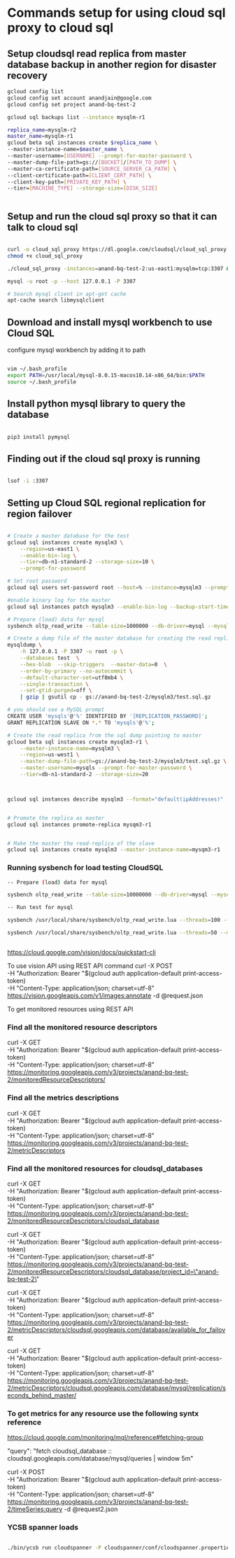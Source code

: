 # Commands setup for using cloud sql proxy to cloud sql

## Setup cloudsql read replica from master database backup in another region for disaster recovery

```sh
gcloud config list
gcloud config set account anandjain@google.com
gcloud config set project anand-bq-test-2

gcloud sql backups list --instance mysqlm-r1

replica_name=mysqlm-r2
master_name=mysqlm-r1
gcloud beta sql instances create $replica_name \
--master-instance-name=$master_name \
--master-username=[USERNAME] --prompt-for-master-password \
--master-dump-file-path=gs://[BUCKET]/[PATH_TO_DUMP] \
--master-ca-certificate-path=[SOURCE_SERVER_CA_PATH] \
--client-certificate-path=[CLIENT_CERT_PATH] \
--client-key-path=[PRIVATE_KEY_PATH] \
--tier=[MACHINE_TYPE] --storage-size=[DISK_SIZE]



```
## Setup and run the cloud sql proxy so that it can talk to cloud sql

```sh

curl -o cloud_sql_proxy https://dl.google.com/cloudsql/cloud_sql_proxy.darwin.amd64
chmod +x cloud_sql_proxy

./cloud_sql_proxy -instances=anand-bq-test-2:us-east1:mysqlm=tcp:3307 &

mysql -u root -p --host 127.0.0.1 -P 3307

# Search mysql client in apt-get cache
apt-cache search libmysqlclient


```
## Download and install mysql workbench to use Cloud SQL

configure mysql workbench by adding it to path

```sh

vim ~/.bash_profile
export PATH=/usr/local/mysql-8.0.15-macos10.14-x86_64/bin:$PATH
source ~/.bash_profile

```
## Install python mysql library to query the database

```sh

pip3 install pymysql

```
## Finding out if the cloud sql proxy is running

```sh

lsof -i :3307

```
## Setting up Cloud SQL regional replication for region failover

``` sh

# Create a master database for the test
gcloud sql instances create mysqlm3 \
    --region=us-east1 \
    --enable-bin-log \
    --tier=db-n1-standard-2 --storage-size=10 \
    --prompt-for-password

# Set root password
gcloud sql users set-password root --host=% --instance=mysqlm3 --prompt-for-password

#enable binary log for the master
gcloud sql instances patch mysqlm3 --enable-bin-log --backup-start-time 12:00

# Prepare (load) data for mysql
sysbench oltp_read_write --table-size=1000000 --db-driver=mysql --mysql-db=test --mysql-user=root --mysql-password=root --mysql-host=127.0.0.1 --mysql-port=3307 prepare

# Create a dump file of the master database for creating the read replica
mysqldump \
    -h 127.0.0.1 -P 3307 -u root -p \
    --databases test  \
    --hex-blob  --skip-triggers  --master-data=0  \
    --order-by-primary --no-autocommit \
    --default-character-set=utf8mb4 \
    --single-transaction \
    --set-gtid-purged=off \
    | gzip | gsutil cp - gs://anand-bq-test-2/mysqlm3/test.sql.gz

# you should see a MySQL prompt 
CREATE USER 'mysqls'@'%' IDENTIFIED BY '[REPLICATION_PASSWORD]';
GRANT REPLICATION SLAVE ON *.* TO 'mysqls'@'%';

# Create the read replica from the sql dump pointing to master
gcloud beta sql instances create mysqlm3-r1 \
    --master-instance-name=mysqlm3 \
    --region=us-west1 \
    --master-dump-file-path=gs://anand-bq-test-2/mysqlm3/test.sql.gz \
    --master-username=mysqls --prompt-for-master-password \
    --tier=db-n1-standard-2 --storage-size=20



gcloud sql instances describe mysqlm3 --format="default(ipAddresses)"


# Promote the replica as master
gcloud sql instances promote-replica mysqm3-r1


# Make the master the read-replica of the slave
gcloud sql instances create mysqlm3 --master-instance-name=mysqm3-r1

```
### Running sysbench for load testing CloudSQL

``` sh
-- Prepare (load) data for mysql

sysbench oltp_read_write --table-size=10000000 --db-driver=mysql --mysql-db=test --mysql-user=root --mysql-password=root --mysql-host=127.0.0.1 --mysql-port=3307 prepare

-- Run test for mysql

sysbench /usr/local/share/sysbench/oltp_read_write.lua --threads=100 --mysql-host=127.0.0.1 --mysql-port=3307 --mysql-user=root --mysql-password='root' --mysql-db=test --db-driver=mysql --table-size=10000000 --delete_inserts=100 --index_updates=100 --non_index_updates=100 --report-interval=10 --time=1000 run

sysbench /usr/local/share/sysbench/oltp_read_write.lua --threads=50 --mysql-host=35.227.123.213 --mysql-port=3306 --mysql-user=root --mysql-password='root' --mysql-db=test --db-driver=mysql --table-size=10000000 --delete_inserts=100 --index_updates=100 --non_index_updates=100 --report-interval=10 --time=1000 run



```

https://cloud.google.com/vision/docs/quickstart-cli

To use vision API using REST API command
curl -X POST \
-H "Authorization: Bearer "$(gcloud auth application-default print-access-token) \
-H "Content-Type: application/json; charset=utf-8" \
https://vision.googleapis.com/v1/images:annotate -d @request.json


To get monitored resources using REST API
### Find all the monitored resource descriptors
curl -X GET \
-H "Authorization: Bearer "$(gcloud auth application-default print-access-token) \
-H "Content-Type: application/json; charset=utf-8" \
https://monitoring.googleapis.com/v3/projects/anand-bq-test-2/monitoredResourceDescriptors/

### Find all the metrics descriptions
curl -X GET \
-H "Authorization: Bearer "$(gcloud auth application-default print-access-token) \
-H "Content-Type: application/json; charset=utf-8" \
https://monitoring.googleapis.com/v3/projects/anand-bq-test-2/metricDescriptors

### Find all the monitored resources for cloudsql_databases
curl -X GET \
-H "Authorization: Bearer "$(gcloud auth application-default print-access-token) \
-H "Content-Type: application/json; charset=utf-8" \
https://monitoring.googleapis.com/v3/projects/anand-bq-test-2/monitoredResourceDescriptors/cloudsql_database

curl -X GET \
-H "Authorization: Bearer "$(gcloud auth application-default print-access-token) \
-H "Content-Type: application/json; charset=utf-8" \
https://monitoring.googleapis.com/v3/projects/anand-bq-test-2/monitoredResourceDescriptors/cloudsql_database/project_id=\"anand-bq-test-2\"


curl -X GET \
-H "Authorization: Bearer "$(gcloud auth application-default print-access-token) \
-H "Content-Type: application/json; charset=utf-8" \
https://monitoring.googleapis.com/v3/projects/anand-bq-test-2/metricDescriptors/cloudsql.googleapis.com/database/available_for_failover

curl -X GET \
-H "Authorization: Bearer "$(gcloud auth application-default print-access-token) \
-H "Content-Type: application/json; charset=utf-8" \
https://monitoring.googleapis.com/v3/projects/anand-bq-test-2/metricDescriptors/cloudsql.googleapis.com/database/mysql/replication/seconds_behind_master/


### To get metrics for any resource use the following syntx reference

https://cloud.google.com/monitoring/mql/reference#fetching-group

"query": "fetch cloudsql_database :: cloudsql.googleapis.com/database/mysql/queries | window 5m"

curl -X POST \
-H "Authorization: Bearer "$(gcloud auth application-default print-access-token) \
-H "Content-Type: application/json; charset=utf-8" \
https://monitoring.googleapis.com/v3/projects/anand-bq-test-2/timeSeries:query -d @request2.json

### YCSB spanner loads

```sh

./bin/ycsb run cloudspanner -P cloudspanner/conf/cloudspanner.properties -P workloads/workloadb -p recordcount=100 -p operationcount=10 -threads 1 -s

```